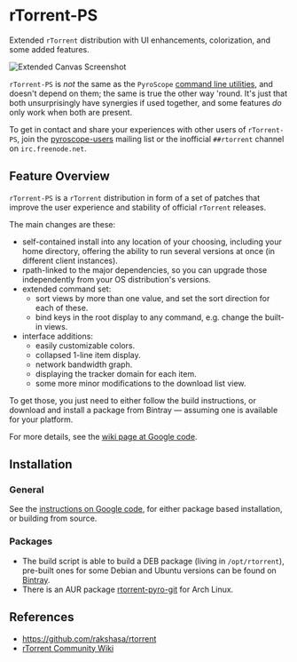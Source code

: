 rTorrent-PS
===========

Extended `rTorrent` distribution with UI enhancements, colorization, and some added features.

![Extended Canvas Screenshot](https://raw.githubusercontent.com/pyroscope/rtorrent-ps/master/images/rT-PS-094-2014-05-24-shadow.png)

`rTorrent-PS` is *not* the same as the `PyroScope`
[command line utilities](https://github.com/pyroscope/pyrocore#pyrocore),
and doesn't depend on them; the same is true the other way 'round.
It's just that both unsurprisingly have synergies if used together,
and some features *do* only work when both are present.

To get in contact and share your experiences with other users of `rTorrent-PS`,
join the [pyroscope-users](http://groups.google.com/group/pyroscope-users) mailing list
or the inofficial ``##rtorrent`` channel on ``irc.freenode.net``.


## Feature Overview

`rTorrent-PS` is a `rTorrent` distribution in form of a set of patches
that improve the user experience and stability of official `rTorrent` releases.

The main changes are these:

  * self-contained install into any location of your choosing, including your home directory, offering the ability to run several versions at once (in different client instances).
  * rpath-linked to the major dependencies, so you can upgrade those independently from your OS distribution's versions.
  * extended command set:
    * sort views by more than one value, and set the sort direction for each of these.
    * bind keys in the root display to any command, e.g. change the built-in views.
  * interface additions:
    * easily customizable colors.
    * collapsed 1-line item display.
    * network bandwidth graph.
    * displaying the tracker domain for each item.
    * some more minor modifications to the download list view.

To get those, you just need to either follow the build instructions, or download and install a package from Bintray — assuming one is available for your platform.


For more details, see the [wiki page at Google code](https://code.google.com/p/pyroscope/wiki/RtorrentExtended).


## Installation

### General

See the [instructions on Google code](https://code.google.com/p/pyroscope/wiki/DebianInstallFromSource#rTorrent_installation), for either package based installation, or building from source.

### Packages

* The build script is able to build a DEB package (living in `/opt/rtorrent`), pre-built ones for some Debian and Ubuntu versions can be found on [Bintray](https://bintray.com/pyroscope/rtorrent-ps).
* There is an AUR package [rtorrent-pyro-git](https://aur.archlinux.org/packages/rtorrent-pyro-git/) for Arch Linux.


## References

  * https://github.com/rakshasa/rtorrent
  * [rTorrent Community Wiki](http://community.rutorrent.org/)
